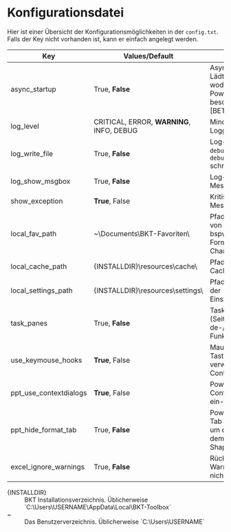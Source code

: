 # Konfigurationsdatei

Hier ist einer Übersicht der Konfigurationsmöglichkeiten in der `config.txt`. Falls der Key nicht vorhanden ist, kann er einfach angelegt werden.

Key 					| Values/**Default**	| Explanation
--- 					| --- 					| ---
async_startup 			| True, **False** 		| Asynchroner Start: Lädt die UI verzögert, wodurch der PowerPoint-Start beschleunigt wird. [BETA-Funktion]
log_level				| CRITICAL, ERROR, **WARNING**, INFO, DEBUG | Mindestlevel für Logging.
log_write_file			| True, **False**		| Log-Datei `bkt-debug.log` und `bkt-debug-py.log` schreiben an/aus
log_show_msgbox			| True, **False**			| Log-Einträge als Messagebox anzeigen.
show_exception			| **True**, False		| Kritische Fehler als Messagebox anzeigen.
local_fav_path			| \~\Documents\BKT-Favoriten\		| Pfad zur Speicherung von BKT-Favoriten, bspw. Custom Formats, Farbleiste, Chartlib.
local_cache_path		| {INSTALLDIR}\resources\cache\		| Pfad zur Anlage von Cache-Dateien.
local_settings_path		| {INSTALLDIR}\resources\settings\	| Pfad zur Speicherung der Einstellungsdatenbank.
task_panes				| True, **False**	| Task Panes (Seitenleiste) de-/aktivieren. [BETA-Funktion]
use_keymouse_hooks		| **True**, False 	| Maus- und Tastaturevents verwenden, bspw. für Contextdialogs.
ppt_use_contextdialogs	| **True**, False 	| PowerPoint-Contextdialogs ein-/ausschalten.
ppt_hide_format_tab		| True, **False** 	| PowerPoint Format-Tab ein-/ausblenden, um die Wechsel zu dem Tab bei neuen Shapes zu verhindern.
excel_ignore_warnings	| True, **False** 	| Rückgängig-Warnmeldung in Excel nicht mehr anzeigen.

<dl>
  <dt>{INSTALLDIR}</dt>
  <dd>BKT Installationsverzeichnis. Üblicherweise `C:\Users\USERNAME\AppData\Local\BKT-Toolbox`</dd>
  <dt>~</dt>
  <dd>Das Benutzerverzeichnis. Üblicherweise `C:\Users\USERNAME`</dd>
</dl>
